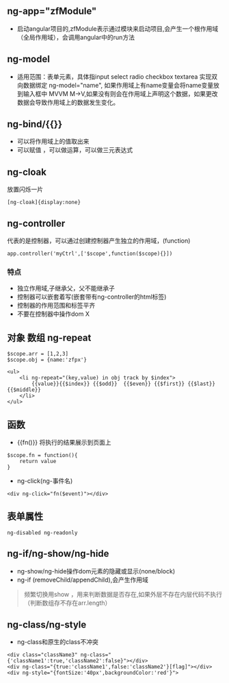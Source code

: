 ## ng-app="zfModule"
- 启动angular项目的,zfModule表示通过模块来启动项目,会产生一个根作用域（全局作用域），会调用angular中的run方法

## ng-model
- 适用范围：表单元素，具体指input select radio checkbox textarea
实现双向数据绑定 ng-model="name", 如果作用域上有name变量会将name变量放到输入框中 MVVM M->V,如果没有则会在作用域上声明这个数据，如果更改数据会导致作用域上的数据发生变化。

## ng-bind/{{}}
- 可以将作用域上的值取出来
- 可以赋值 ，可以做运算，可以做三元表达式

## ng-cloak
放置闪烁一片
```
[ng-cloak]{display:none}
```

## ng-controller 
代表的是控制器，可以通过创建控制器产生独立的作用域，(function)
```
app.controller('myCtrl',['$scope',function($scope){}])
```

### 特点
- 独立作用域,子继承父，父不能继承子
- 控制器可以嵌套着写(嵌套带有ng-controller的html标签)
- 控制器的作用范围和标签平齐
- 不要在控制器中操作dom X

## 对象 数组 ng-repeat
```
$scope.arr = [1,2,3]
$scope.obj = {name:'zfpx'}
```
```
<ul>
    <li ng-repeat="(key,value) in obj track by $index">
        {{value}}{{$index}} {{$odd}}  {{$even}} {{$first}} {{$last}} {{$middle}}
    </li>
</ul>
```

## 函数
- {{fn()}} 将执行的结果展示到页面上
```
$scope.fn = function(){
    return value
}
```
- ng-click(ng-事件名)
```
<div ng-click="fn($event)"></div>
```

## 表单属性
```
ng-disabled ng-readonly
```

## ng-if/ng-show/ng-hide
- ng-show/ng-hide操作dom元素的隐藏或显示(none/block)
- ng-if (removeChild/appendChild),会产生作用域

> 频繁切换用show ，用来判断数据是否存在,如果外层不存在内层代码不执行（判断数组存不存在arr.length）

## ng-class/ng-style
- ng-class和原生的class不冲突
```
<div class="className3" ng-class="{'className1':true,'className2':false}"></div>
<div ng-class="{true:'className1',false:'className2'}[flag]"></div>
<div ng-style="{fontSize:'40px',backgroundColor:'red'}">
```